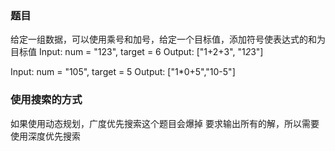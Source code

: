 ### 题目
给定一组数据，可以使用乘号和加号，给定一个目标值，添加符号使表达式的和为目标值
Input: num = "123", target = 6
Output: ["1+2+3", "1*2*3"]

Input: num = "105", target = 5
Output: ["1*0+5","10-5"]
 
### 使用搜索的方式
如果使用动态规划，广度优先搜索这个题目会爆掉
要求输出所有的解，所以需要使用深度优先搜索